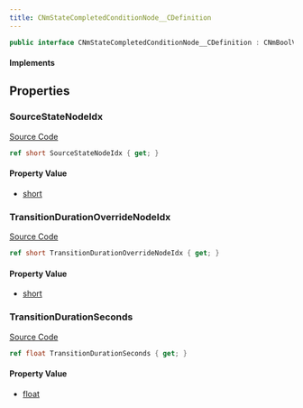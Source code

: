 ```yaml
---
title: CNmStateCompletedConditionNode__CDefinition
---
```


```csharp
public interface CNmStateCompletedConditionNode__CDefinition : CNmBoolValueNode__CDefinition, CNmValueNode__CDefinition, CNmGraphNode__CDefinition, ISchemaClass<CNmGraphNode__CDefinition>, ISchemaClass<CNmValueNode__CDefinition>, ISchemaClass<CNmBoolValueNode__CDefinition>, ISchemaClass<CNmStateCompletedConditionNode__CDefinition>, ISchemaField, ISchemaClass, INativeHandle
```

#### Implements

## Properties

### SourceStateNodeIdx

[Source Code](https://github.com/swiftly-solution/swiftlys2/blob/main/managed/src/SwiftlyS2.Generated/Schemas/Interfaces/CNmStateCompletedConditionNode__CDefinition.cs#L17)

```csharp
ref short SourceStateNodeIdx { get; }
```

#### Property Value

- [short](https://learn.microsoft.com/dotnet/api/system.int16)

### TransitionDurationOverrideNodeIdx

[Source Code](https://github.com/swiftly-solution/swiftlys2/blob/main/managed/src/SwiftlyS2.Generated/Schemas/Interfaces/CNmStateCompletedConditionNode__CDefinition.cs#L19)

```csharp
ref short TransitionDurationOverrideNodeIdx { get; }
```

#### Property Value

- [short](https://learn.microsoft.com/dotnet/api/system.int16)

### TransitionDurationSeconds

[Source Code](https://github.com/swiftly-solution/swiftlys2/blob/main/managed/src/SwiftlyS2.Generated/Schemas/Interfaces/CNmStateCompletedConditionNode__CDefinition.cs#L21)

```csharp
ref float TransitionDurationSeconds { get; }
```

#### Property Value

- [float](https://learn.microsoft.com/dotnet/api/system.single)

